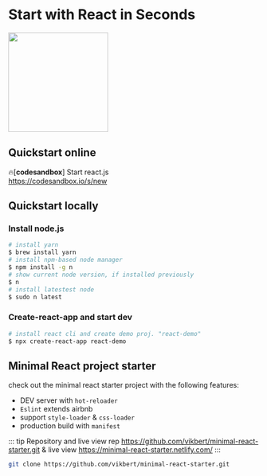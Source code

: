 # Start with React in Seconds

<img class="page__header" src="https://upload.wikimedia.org/wikipedia/commons/thumb/a/a7/React-icon.svg/640px-React-icon.svg.png" width="200"/>

## Quickstart online

🔥[**codesandbox**] Start react.js <br>
<https://codesandbox.io/s/new>

## Quickstart locally

### Install node.js

```bash
# install yarn
$ brew install yarn
# install npm-based node manager
$ npm install -g n
# show current node version, if installed previously
$ n
# install latestest node
$ sudo n latest

```

### Create-react-app and start dev

```bash
# install react cli and create demo proj. "react-demo"
$ npx create-react-app react-demo
```

## Minimal React project starter

check out the minimal react starter project with the following features:

- DEV server with `hot-reloader`
- `Eslint` extends airbnb
- support `style-loader` & `css-loader`
- production build with `manifest`

::: tip Repository and live view
rep <https://github.com/vikbert/minimal-react-starter.git> & live view <https://minimal-react-starter.netlify.com/>
:::

```bash
git clone https://github.com/vikbert/minimal-react-starter.git
```
